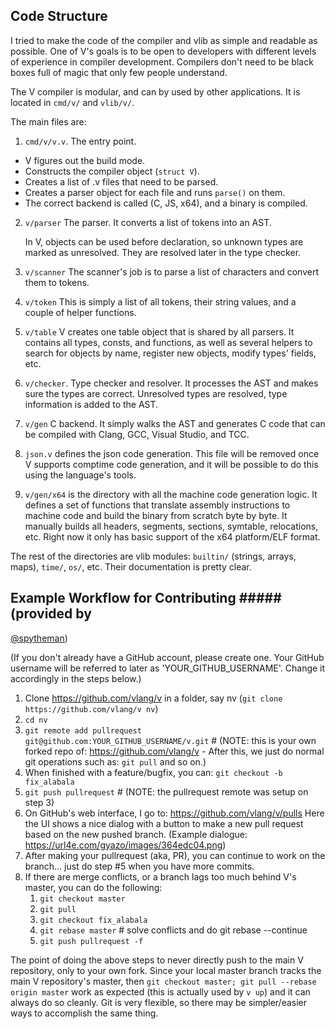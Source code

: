 ## Code Structure

I tried to make the code of the compiler and vlib as simple and readable as
possible.  One of V's goals is to be open to developers with different levels
of experience in compiler development. Compilers don't need to be black boxes
full of magic that only few people understand.

The V compiler is modular, and can by used by other applications. It is located in `cmd/v/` and `vlib/v/`.

The main files are:

1. `cmd/v/v.v`. The entry point.

- V figures out the build mode.
- Constructs the compiler object (`struct V`).
- Creates a list of .v files that need to be parsed.
- Creates a parser object for each file and runs `parse()` on them.
- The correct backend is called (C, JS, x64), and a binary is compiled.

2. `v/parser` The parser. It converts a list of tokens into an AST.

   In V, objects can be used before declaration, so unknown types are marked as unresolved.
   They are resolved later in the type checker.

3. `v/scanner` The scanner's job is to parse a list of characters and convert
them to tokens.

4. `v/token` This is simply a list of all tokens, their string values, and a
couple of helper functions.

5. `v/table` V creates one table object that is shared by all parsers. It
contains all types, consts, and functions, as well as several helpers to search
for objects by name, register new objects, modify types' fields, etc.

6. `v/checker`. Type checker and resolver. It processes the AST and makes sure
the types are correct. Unresolved types are resolved, type information is added
to the AST.

7. `v/gen` C backend. It simply walks the AST and generates C code that can be
compiled with Clang, GCC, Visual Studio, and TCC.

8. `json.v` defines the json code generation. This file will be removed once V
supports comptime code generation, and it will be possible to do this using the
language's tools.

9. `v/gen/x64` is the directory with all the machine code generation logic. It
defines a set of functions that translate assembly instructions to machine code
and build the binary from scratch byte by byte. It manually builds all headers,
segments, sections, symtable, relocations, etc. Right now it only has basic
support of the x64 platform/ELF format.

The rest of the directories are vlib modules: `builtin/` (strings, arrays,
maps), `time/`, `os/`, etc. Their documentation is pretty clear.

## Example Workflow for Contributing ##### (provided by
[@spytheman](https://github.com/spytheman))

(If you don't already have a GitHub account, please create one. Your GitHub
username will be referred to later as 'YOUR_GITHUB_USERNAME'. Change it
accordingly in the steps below.)

1. Clone https://github.com/vlang/v in a folder, say nv (`git clone
https://github.com/vlang/v nv`)
1. `cd nv`
1. `git remote add pullrequest git@github.com:YOUR_GITHUB_USERNAME/v.git`  #
(NOTE: this is your own forked repo of: https://github.com/vlang/v - After
this, we just do normal git operations such as: `git pull` and so on.)
1. When finished with a feature/bugfix, you can: `git checkout -b fix_alabala`
1. `git push pullrequest`  # (NOTE: the pullrequest remote was setup on step 3)
1. On GitHub's web interface, I go to: https://github.com/vlang/v/pulls  Here
the UI shows a nice dialog with a button to make a new pull request based on
the new pushed branch. (Example dialogue:
https://url4e.com/gyazo/images/364edc04.png)
1. After making your pullrequest (aka, PR), you can continue to work on the
branch... just do step #5 when you have more commits.
1. If there are merge conflicts, or a branch lags too much behind V's master,
you can do the following:
   1. `git checkout master`
   1. `git pull`
   1. `git checkout fix_alabala`
   1. `git rebase master`  # solve conflicts and do git rebase --continue
   1. `git push pullrequest -f`

The point of doing the above steps to never directly push to the main V
repository, only to your own fork. Since your local master branch tracks the
main V repository's master, then `git checkout master; git pull --rebase origin
master` work as expected (this is actually used by `v up`) and it can always do
so cleanly. Git is very flexible, so there may be simpler/easier ways to
accomplish the same thing.
